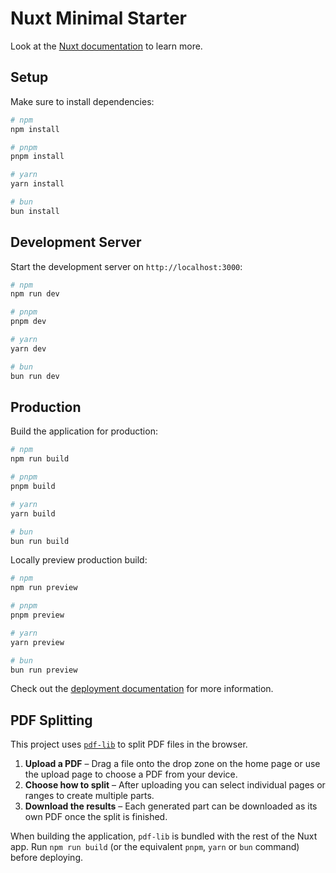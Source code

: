 # Nuxt Minimal Starter

Look at the [Nuxt documentation](https://nuxt.com/docs/getting-started/introduction) to learn more.

## Setup

Make sure to install dependencies:

```bash
# npm
npm install

# pnpm
pnpm install

# yarn
yarn install

# bun
bun install
```

## Development Server

Start the development server on `http://localhost:3000`:

```bash
# npm
npm run dev

# pnpm
pnpm dev

# yarn
yarn dev

# bun
bun run dev
```

## Production

Build the application for production:

```bash
# npm
npm run build

# pnpm
pnpm build

# yarn
yarn build

# bun
bun run build
```

Locally preview production build:

```bash
# npm
npm run preview

# pnpm
pnpm preview

# yarn
yarn preview

# bun
bun run preview
```

Check out the [deployment documentation](https://nuxt.com/docs/getting-started/deployment) for more information.

## PDF Splitting

This project uses [`pdf-lib`](https://github.com/Hopding/pdf-lib) to split PDF files in the browser.

1. **Upload a PDF** – Drag a file onto the drop zone on the home page or use the upload page to choose a PDF from your device.
2. **Choose how to split** – After uploading you can select individual pages or ranges to create multiple parts.
3. **Download the results** – Each generated part can be downloaded as its own PDF once the split is finished.

When building the application, `pdf-lib` is bundled with the rest of the Nuxt app. Run `npm run build` (or the equivalent `pnpm`, `yarn` or `bun` command) before deploying.
